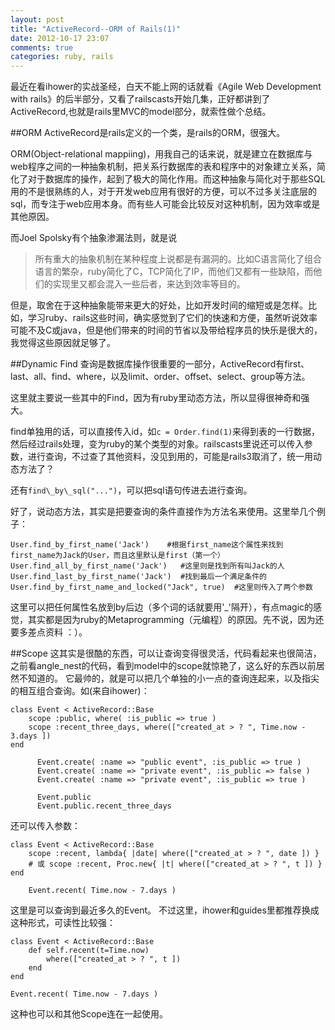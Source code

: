 ```yaml
---
layout: post
title: "ActiveRecord--ORM of Rails(1)"
date: 2012-10-17 23:07
comments: true
categories: ruby, rails
---
```


最近在看ihower的实战圣经，白天不能上网的话就看《Agile Web Development with rails》的后半部分，又看了railscasts开始几集，正好都讲到了ActiveRecord,也就是rails里MVC的model部分，就索性做个总结。

##ORM
ActiveRecord是rails定义的一个类，是rails的ORM，很强大。

ORM(Object-relational mappiing)，用我自己的话来说，就是建立在数据库与web程序之间的一种抽象机制，把关系行数据库的表和程序中的对象建立关系，简化了对于数据库的操作，起到了极大的简化作用。而这种抽象与简化对于那些SQL用的不是很熟练的人，对于开发web应用有很好的方便，可以不过多关注底层的sql，而专注于web应用本身。而有些人可能会比较反对这种机制，因为效率或是其他原因。

而Joel Spolsky有个抽象渗漏法则，就是说
> 所有重大的抽象机制在某种程度上说都是有漏洞的。比如C语言简化了组合语言的繁杂，ruby简化了C，TCP简化了IP，而他们又都有一些缺陷，而他们的实现里又都会混入一些后者，来达到效率等目的。

但是，取舍在于这种抽象能带来更大的好处，比如开发时间的缩短或是怎样。比如，学习ruby、rails这些时间，确实感觉到了它们的快速和方便，虽然听说效率可能不及C或java，但是他们带来的时间的节省以及带给程序员的快乐是很大的，我觉得这些原因就足够了。

<!-- More -->

##Dynamic Find
查询是数据库操作很重要的一部分，ActiveRecord有first、last、all、find、where，以及limit、order、offset、select、group等方法。

这里就主要说一些其中的Find，因为有ruby里动态方法，所以显得很神奇和强大。

find单独用的话，可以直接传入id，如`c = Order.find(1)`来得到表的一行数据，然后经过rails处理，变为ruby的某个类型的对象。railscasts里说还可以传入参数，进行查询，不过查了其他资料，没见到用的，可能是rails3取消了，统一用动态方法了？

还有`find\_by\_sql("...")`，可以把sql语句传进去进行查询。

好了，说动态方法，其实是把要查询的条件直接作为方法名来使用。这里举几个例子：
```
User.find_by_first_name('Jack')    #根据first_name这个属性来找到first_name为Jack的User，而且这里默认是first（第一个）
User.find_all_by_first_name('Jack')   #这里则是找到所有叫Jack的人
User.find_last_by_first_name('Jack')  #找到最后一个满足条件的
User.find_by_first_name_and_locked("Jack", true)  #这里则传入了两个参数
```
这里可以把任何属性名放到by后边（多个词的话就要用'_'隔开），有点magic的感觉，其实都是因为ruby的Metaprogramming（元编程）的原因。先不说，因为还要多差点资料 ：）。

##Scope
这其实是很酷的东西，可以让查询变得很灵活，代码看起来也很简洁，之前看angle_nest的代码，看到model中的scope就惊艳了，这么好的东西以前居然不知道的。
它最帅的，就是可以把几个单独的小一点的查询连起来，以及指尖的相互组合查询。如(来自ihower)：
```
class Event < ActiveRecord::Base
    scope :public, where( :is_public => true )
    scope :recent_three_days, where(["created_at > ? ", Time.now - 3.days ])
end

      Event.create( :name => "public event", :is_public => true )
      Event.create( :name => "private event", :is_public => false )
      Event.create( :name => "private event", :is_public => true )

      Event.public
      Event.public.recent_three_days
```
还可以传入参数：
```
class Event < ActiveRecord::Base
    scope :recent, lambda{ |date| where(["created_at > ? ", date ]) } 
    # 或 scope :recent, Proc.new{ |t| where(["created_at > ? ", t ]) }
end

    Event.recent( Time.now - 7.days )
```
这里是可以查询到最近多久的Event。
不过这里，ihower和guides里都推荐换成这种形式，可读性比较强：
```
class Event < ActiveRecord::Base
    def self.recent(t=Time.now)
        where(["created_at > ? ", t ])
    end
end

Event.recent( Time.now - 7.days )
```
这种也可以和其他Scope连在一起使用。


